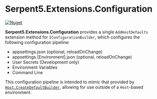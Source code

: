 # Serpent5.Extensions.Configuration

[![Nuget](https://img.shields.io/nuget/v/Serpent5.Extensions.Configuration.svg)](https://www.nuget.org/packages/Serpent5.Extensions.Configuration)

**Serpent5.Extensions.Configuration** provides a single `AddHostDefaults` extension method for `IConfigurationBuilder`, which configures the following configuration pipeline:

- appsettings.json (optional, reloadOnChange)
- appsettings.[Environment].json (optional, reloadOnChange)
- User Secrets (Development only)
- Environment Variables
- Command Line

This configuration pipeline is intended to mimic that provided by [`Host.CreateDefaultBuilder`](https://docs.microsoft.com/en-us/dotnet/api/microsoft.extensions.hosting.host.createdefaultbuilder?view=dotnet-plat-ext-3.1), allowing for use outside of a `Host`-based environment.
